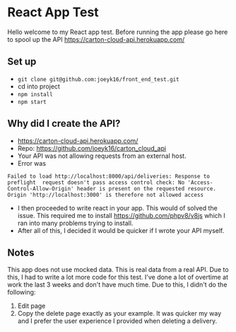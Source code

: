 # React App Test

Hello welcome to my React app test. Before running the app please go here to spool up the API https://carton-cloud-api.herokuapp.com/

## Set up

 - `git clone git@github.com:joeyk16/front_end_test.git`
 - cd into project
 - `npm install`
 - `npm start`

## Why did I create the API?

- https://carton-cloud-api.herokuapp.com/
- Repo: https://github.com/joeyk16/carton_cloud_api
- Your API was not allowing requests from an external host.
- Error was
```
Failed to load http://localhost:8000/api/deliveries: Response to  preflight  request doesn't pass access control check: No 'Access-Control-Allow-Origin' header is present on the requested resource. Origin 'http://localhost:3000' is therefore not allowed access

```
- I then proceeded to write react in your app. This would of solved the issue. This required me to install https://github.com/phpv8/v8js which I ran into many problems trying to install.
- After all of this, I decided it would be quicker if I wrote your API myself.


## Notes

This app does not use mocked data. This is real data from a real API. Due to this, I had to write a lot more code for this test. I've done a lot of overtime at work the last 3 weeks and don't have much time. Due to this, I didn't do the following:

1. Edit page
2. Copy the delete page exactly as your example. It was quicker my way and I prefer the user experience I provided when deleting a delivery.
